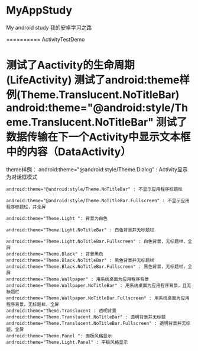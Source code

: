 MyAppStudy
==========

My android study
我的安卓学习之路

==========
ActivityTestDemo

测试了Aactivity的生命周期(LifeActivity)
测试了android:theme样例(Theme.Translucent.NoTitleBar)
	android:theme="@android:style/Theme.Translucent.NoTitleBar" 
测试了数据传输在下一个Activity中显示文本框中的内容（DataActivity）
==========
theme样例：
	android:theme="@android:style/Theme.Dialog" : Activity显示为对话框模式
	
	android:theme="@android:style/Theme.NoTitleBar" : 不显示应用程序标题栏
	
	android:theme="@android:style/Theme.NoTitleBar.Fullscreen" : 不显示应用程序标题栏，并全屏
	
	android:theme="Theme.Light ": 背景为白色
	
	android:theme="Theme.Light.NoTitleBar" : 白色背景并无标题栏
	
	android:theme="Theme.Light.NoTitleBar.Fullscreen" : 白色背景，无标题栏，全屏
	android:theme="Theme.Black" : 背景黑色
	android:theme="Theme.Black.NoTitleBar" : 黑色背景并无标题栏
	android:theme="Theme.Black.NoTitleBar.Fullscreen" : 黑色背景，无标题栏，全屏
	android:theme="Theme.Wallpaper" : 用系统桌面为应用程序背景
	android:theme="Theme.Wallpaper.NoTitleBar" : 用系统桌面为应用程序背景，且无标题栏
	android:theme="Theme.Wallpaper.NoTitleBar.Fullscreen" : 用系统桌面为应用程序背景，无标题栏，全屏
	android:theme="Theme.Translucent : 透明背景
	android:theme="Theme.Translucent.NoTitleBar" : 透明背景并无标题
	android:theme="Theme.Translucent.NoTitleBar.Fullscreen" : 透明背景并无标题，全屏
	android:theme="Theme.Panel ": 面板风格显示
	android:theme="Theme.Light.Panel" : 平板风格显示


